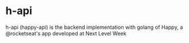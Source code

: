# h-api
h-api (happy-api) is the backend implementation with golang of Happy, a @rocketseat's app developed at Next Level Week
